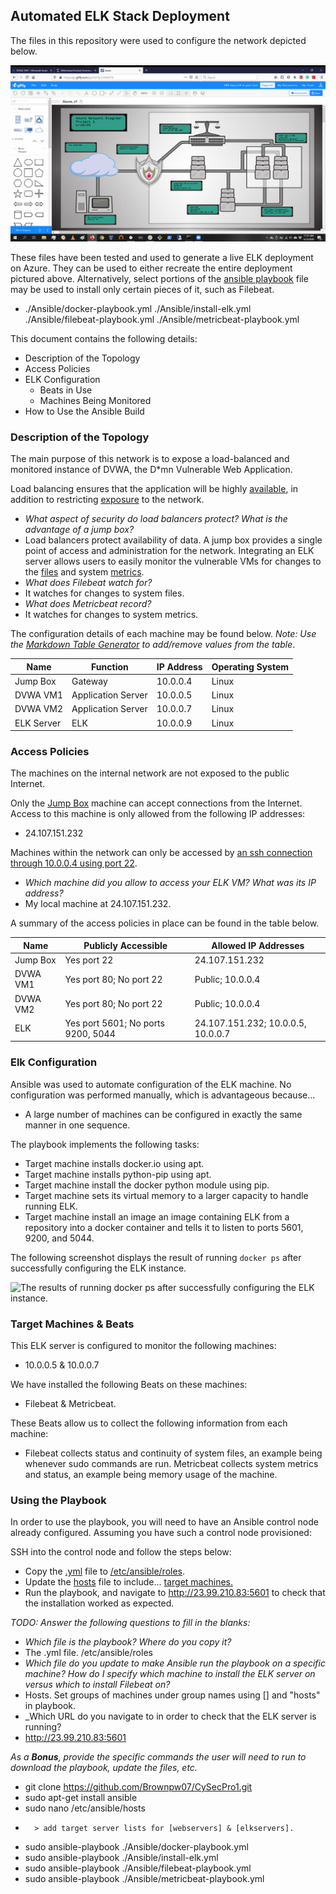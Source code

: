 ## Automated ELK Stack Deployment

The files in this repository were used to configure the network depicted below.

![Red-Team Network](./Diagrams/network_diagram01.jpg)

These files have been tested and used to generate a live ELK deployment on Azure. They can be used to either recreate the entire deployment pictured above. Alternatively, select portions of the <ins>ansible playbook</ins> file may be used to install only certain pieces of it, such as Filebeat.

  - ./Ansible/docker-playbook.yml ./Ansible/install-elk.yml ./Ansible/filebeat-playbook.yml ./Ansible/metricbeat-playbook.yml

This document contains the following details:
- Description of the Topology
- Access Policies
- ELK Configuration
  - Beats in Use
  - Machines Being Monitored
- How to Use the Ansible Build


### Description of the Topology

The main purpose of this network is to expose a load-balanced and monitored instance of DVWA, the D*mn Vulnerable Web Application.

Load balancing ensures that the application will be highly <ins>available</ins>, in addition to restricting <ins>exposure</ins> to the network.
- _What aspect of security do load balancers protect? What is the advantage of a jump box?_
- Load balancers protect availability of data. A jump box provides a single point of access and administration for the network.
Integrating an ELK server allows users to easily monitor the vulnerable VMs for changes to the <ins>files</ins> and system <ins>metrics</ins>.
- _What does Filebeat watch for?_
- It watches for changes to system files.
- _What does Metricbeat record?_
- It watches for changes to system metrics.

The configuration details of each machine may be found below.
_Note: Use the [Markdown Table Generator](http://www.tablesgenerator.com/markdown_tables) to add/remove values from the table_.

| Name       | Function           | IP Address | Operating System |
|------------|--------------------|------------|------------------|
| Jump Box   | Gateway            | 10.0.0.4   | Linux            |
| DVWA VM1   | Application Server | 10.0.0.5   | Linux            |
| DVWA VM2   | Application Server | 10.0.0.7   | Linux            |
| ELK Server | ELK                | 10.0.0.9   | Linux            |

### Access Policies

The machines on the internal network are not exposed to the public Internet. 

Only the <ins>Jump Box</ins> machine can accept connections from the Internet. Access to this machine is only allowed from the following IP addresses:
- 24.107.151.232

Machines within the network can only be accessed by <ins>an ssh connection through 10.0.0.4 using port 22</ins>.
- _Which machine did you allow to access your ELK VM? What was its IP address?_
- My local machine at 24.107.151.232.

A summary of the access policies in place can be found in the table below.

| Name     | Publicly Accessible                 | Allowed IP Addresses               |
|----------|-------------------------------------|------------------------------------|
| Jump Box | Yes port 22                         | 24.107.151.232                     |
| DVWA VM1 | Yes port 80; No port 22             | Public; 10.0.0.4                   |
| DVWA VM2 | Yes port 80; No port 22             | Public; 10.0.0.4                   |
| ELK      | Yes  port 5601; No ports 9200, 5044 | 24.107.151.232; 10.0.0.5, 10.0.0.7 |
### Elk Configuration

Ansible was used to automate configuration of the ELK machine. No configuration was performed manually, which is advantageous because...
- A large number of machines can be configured in exactly the same manner in one sequence.

The playbook implements the following tasks:
- Target machine installs docker.io using apt.
- Target machine installs python-pip using apt.
- Target machine install the docker python module using pip.
- Target machine sets its virtual memory to a larger capacity to handle running ELK.
- Target machine install an image an image containing ELK from a repository into a docker container and tells it to listen to ports 5601, 9200, and 5044.

The following screenshot displays the result of running `docker ps` after successfully configuring the ELK instance.

![The results of running docker ps after successfully configuring the ELK instance.](../Ansible/docker_ps01.png)

### Target Machines & Beats
This ELK server is configured to monitor the following machines:
- 10.0.0.5 & 10.0.0.7

We have installed the following Beats on these machines:
- Filebeat & Metricbeat.

These Beats allow us to collect the following information from each machine:
- Filebeat collects status and continuity of system files, an example being whenever sudo commands are run. Metricbeat collects system metrics and status, an example being memory usage of the machine.

### Using the Playbook
In order to use the playbook, you will need to have an Ansible control node already configured. Assuming you have such a control node provisioned: 

SSH into the control node and follow the steps below:
- Copy the <ins>.yml</ins> file to <ins>/etc/ansible/roles</ins>.
- Update the <ins>hosts</ins> file to include... <ins>target machines.</ins>
- Run the playbook, and navigate to <ins>http://23.99.210.83:5601</ins> to check that the installation worked as expected.

_TODO: Answer the following questions to fill in the blanks:_
- _Which file is the playbook? Where do you copy it?_
- The .yml file. /etc/ansible/roles
- _Which file do you update to make Ansible run the playbook on a specific machine? How do I specify which machine to install the ELK server on versus which to install Filebeat on?_
- Hosts. Set groups of machines under group names using [] and "hosts" in playbook.
- _Which URL do you navigate to in order to check that the ELK server is running?
- http://23.99.210.83:5601

_As a **Bonus**, provide the specific commands the user will need to run to download the playbook, update the files, etc._

- git clone https://github.com/Brownpw07/CySecPro1.git
- sudo apt-get install ansible
- sudo nano /etc/ansible/hosts
-       > add target server lists for [webservers] & [elkservers].
- sudo ansible-playbook ./Ansible/docker-playbook.yml
- sudo ansible-playbook ./Ansible/install-elk.yml
- sudo ansible-playbook ./Ansible/filebeat-playbook.yml
- sudo ansible-playbook ./Ansible/metricbeat-playbook.yml

